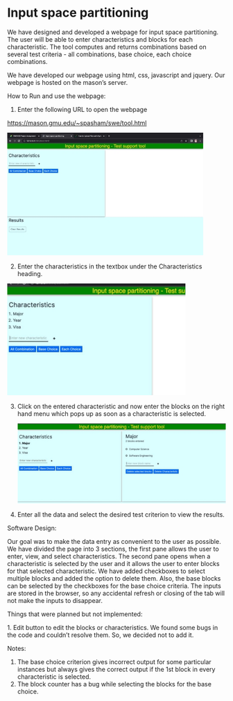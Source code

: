 ﻿# Input space partitioning 

We have designed and developed a webpage for input space partitioning. The user will be able to enter characteristics and blocks for each characteristic. The tool computes and returns combinations based on several test criteria - all combinations, base choice, each choice combinations. 

We have developed our webpage using html, css, javascript and jquery. Our webpage is hosted on the mason’s server. 

How to Run and use the webpage:  

1. Enter the following URL to open the webpage 

<https://mason.gmu.edu/~spasham/swe/tool.html> 

![](Pics/Aspose.Words.412e11da-e0db-432d-b2a8-c9984a880253.001.jpeg)

2. Enter the characteristics in the textbox under the Characteristics heading.  

![](Pics/Aspose.Words.412e11da-e0db-432d-b2a8-c9984a880253.002.jpeg)

3. Click on the entered characteristic and now enter the blocks on the right hand menu which pops up as soon as a characteristic is selected. 

   ![](Pics/Aspose.Words.412e11da-e0db-432d-b2a8-c9984a880253.003.jpeg)

4. Enter all the data and select the desired test criterion to view the results.  

Software Design: 

Our goal was to make the data entry as convenient to the user as possible. We have divided the page into 3 sections, the first pane allows the user to enter, view, and select characteristics. The second pane opens when a characteristic is selected by the user and it allows the user to enter blocks for that selected characteristic. We have added checkboxes to select multiple blocks and added the option to delete them. Also, the base blocks can be selected by the checkboxes for the base choice criteria. The inputs are stored in the browser, so any accidental refresh or closing of the tab will not make the inputs to disappear. 

Things that were planned but not implemented: 

1\. Edit button to edit the blocks or characteristics. We found some bugs in the code and couldn’t resolve them. So, we decided not to add it.  

Notes: 

1. The base choice criterion gives incorrect output for some particular instances but always gives the correct output if the 1st block in every characteristic is selected. 
1. The block counter has a bug while selecting the blocks for the base choice. 
